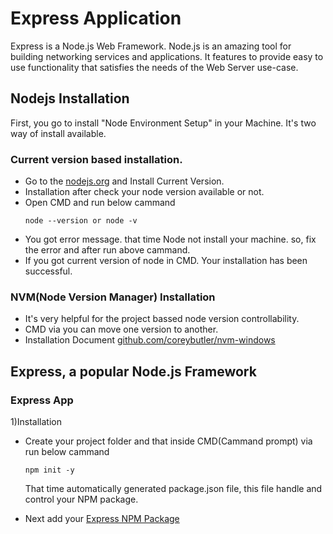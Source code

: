 # Express Application
   Express is a Node.js Web Framework. Node.js is an amazing tool for building networking services and applications.  It features to provide easy to use functionality that satisfies the needs of the Web Server use-case.

## Nodejs Installation
  First, you go to install "Node Environment Setup" in your Machine.
 It's two way of install available.
 
### Current version based installation.
  * Go to the [nodejs.org](https://nodejs.org/en/) and Install Current Version.
  * Installation after check your node version available or not.
  * Open CMD and run below cammand
     ```
     node --version or node -v
     ```
  * You got error message. that time Node not install your machine. so, fix the error and after run above cammand.
  * If you got current version of node in CMD. Your installation has been successful.

### NVM(Node Version Manager) Installation
  * It's very helpful for the project bassed node version controllability.
  * CMD via you can move one version to another.
  * Installation Document [github.com/coreybutler/nvm-windows](https://github.com/coreybutler/nvm-windows)

## Express, a popular Node.js Framework
### Express App
1)Installation
   * Create your project folder and that inside CMD(Cammand prompt) via run below cammand
      ```
      npm init -y
      ```
     That time automatically generated package.json file, this file handle and control your NPM package.
   
   * Next add your [Express NPM Package](https://www.npmjs.com/package/express)

  
